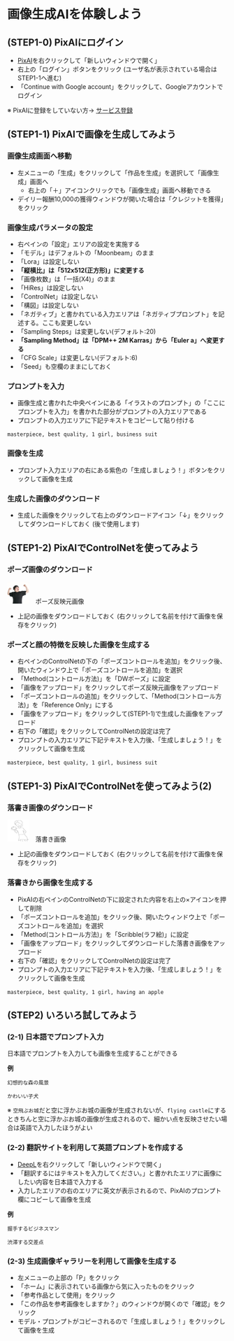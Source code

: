 # 画像生成AIを体験しよう

## (STEP1-0) PixAIにログイン

- [PixAI](https://pixai.art/)を右クリックして「新しいウィンドウで開く」
- 右上の「ログイン」ボタンをクリック (ユーザ名が表示されている場合はSTEP1-1へ進む)
- 「Continue with Google account」をクリックして、Googleアカウントでログイン

※ PixAIに登録をしていない方→ [サービス登録](../Preparation/ServiceSignUp.md)

## (STEP1-1) PixAIで画像を生成してみよう

### 画像生成画面へ移動

- 左メニューの「生成」をクリックして「作品を生成」を選択して「画像生成」画面へ
  - 右上の「＋」アイコンクリックでも「画像生成」画面へ移動できる
- デイリー報酬10,000の獲得ウィンドウが開いた場合は「クレジットを獲得」をクリック

### 画像生成パラメータの設定

- 右ペインの「設定」エリアの設定を実施する
- 「モデル」はデフォルトの「Moonbeam」のまま
- 「Lora」は設定しない
- **「縦横比」は「512x512(正方形)」に変更する**
- 「画像枚数」は「一括(X4)」のまま
- 「HiRes」は設定しない
- 「ControlNet」は設定しない
- 「構図」は設定しない
- 「ネガティブ」と書かれている入力エリアは「ネガティブプロンプト」を記述する。ここも変更しない
- 「Sampling Steps」は変更しない(デフォルト:20)
- **「Sampling Method」は「DPM++ 2M Karras」から「Euler a」へ変更する**
- 「CFG Scale」は変更しない(デフォルト:6)
- 「Seed」も空欄のままにしておく

### プロンプトを入力

- 画像生成と書かれた中央ペインにある「イラストのプロンプト」の「ここにプロンプトを入力」を書かれた部分がプロンプトの入力エリアである
- プロンプトの入力エリアに下記テキストをコピーして貼り付ける

```
masterpiece, best quality, 1 girl, business suit
```

### 画像を生成

- プロンプト入力エリアの右にある紫色の「生成しましょう！」ボタンをクリックして画像を生成

### 生成した画像のダウンロード

- 生成した画像をクリックして右上のダウンロードアイコン「↓」をクリックしてダウンロードしておく (後で使用します)

## (STEP1-2) PixAIでControlNetを使ってみよう

### ポーズ画像のダウンロード

[<img src="pose.png" width="10%">](pose.png)　ポーズ反映元画像

- 上記の画像をダウンロードしておく (右クリックして名前を付けて画像を保存をクリック)

### ポーズと顔の特徴を反映した画像を生成する

- 右ペインのControlNetの下の「ポーズコントロールを追加」をクリック後、開いたウィンドウ上で「ポーズコントロールを追加」を選択
- 「Method(コントロール方法)」を「DWポーズ」に設定
- 「画像をアップロード」をクリックしてポーズ反映元画像をアップロード
- 「ポーズコントロールの追加」をクリックして、「Method(コントロール方法)」を「Reference Only」にする
- 「画像をアップロード」をクリックして(STEP1-1)で生成した画像をアップロード
- 右下の「確認」をクリックしてControlNetの設定は完了
- プロンプトの入力エリアに下記テキストを入力後、「生成しましょう！」をクリックして画像を生成

```
masterpiece, best quality, 1 girl, business suit
```

## (STEP1-3) PixAIでControlNetを使ってみよう(2)

### 落書き画像のダウンロード

[<img src="scribble_input.png" width="10%">](scribble_input.png)　落書き画像

- 上記の画像をダウンロードしておく (右クリックして名前を付けて画像を保存をクリック)

### 落書きから画像を生成する

- PixAIの右ペインのControlNetの下に設定された内容を右上の×アイコンを押して削除
- 「ポーズコントロールを追加」をクリック後、開いたウィンドウ上で「ポーズコントロールを追加」を選択
- 「Method(コントロール方法)」を「Scribble(ラフ絵)」に設定
- 「画像をアップロード」をクリックしてダウンロードした落書き画像をアップロード
- 右下の「確認」をクリックしてControlNetの設定は完了
- プロンプトの入力エリアに下記テキストを入力後、「生成しましょう！」をクリックして画像を生成

```
masterpiece, best quality, 1 girl, having an apple
```

## (STEP2) いろいろ試してみよう

### (2-1) 日本語でプロンプト入力

日本語でプロンプトを入力しても画像を生成することができる

**例**

```
幻想的な森の風景
```

```
かわいい子犬
```

※ `空飛ぶお城`だと空に浮かぶお城の画像が生成されないが、`flying castle`にするときちんと空に浮かぶお城の画像が生成されるので、細かい点を反映させたい場合は英語で入力したほうがよい

### (2-2) 翻訳サイトを利用して英語プロンプトを作成する

- [DeepL](https://www.deepl.com/ja/translator)を右クリックして「新しいウィンドウで開く」
- 「翻訳するにはテキストを入力してください。」と書かれたエリアに画像にしたい内容を日本語で入力する
- 入力したエリアの右のエリアに英文が表示されるので、PixAIのプロンプト欄にコピーして画像を生成

**例**

```
握手するビジネスマン
```

```
渋滞する交差点
```

### (2-3) 生成画像ギャラリーを利用して画像を生成する

- 左メニューの上部の「P」をクリック
- 「ホーム」に表示されている画像から気に入ったものをクリック
- 「参考作品として使用」をクリック
- 「この作品を参考画像をしますか？」のウィンドウが開くので「確認」をクリック
- モデル・プロンプトがコピーされるので「生成しましょう！」をクリックして画像を生成

